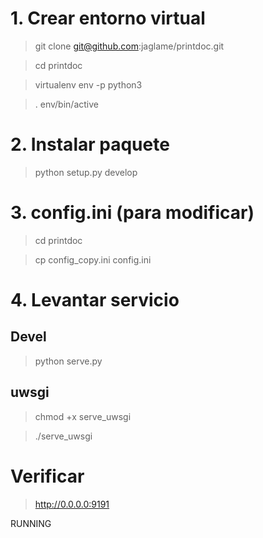 # 1. Crear entorno virtual

>git clone git@github.com:jaglame/printdoc.git

>cd printdoc

>virtualenv env -p python3

>. env/bin/active

# 2. Instalar paquete
>python setup.py develop

# 3. config.ini (para modificar)
> cd printdoc

> cp config_copy.ini config.ini

# 4. Levantar servicio
## Devel

> python serve.py

## uwsgi

>chmod +x serve_uwsgi

>./serve_uwsgi

# Verificar
>http://0.0.0.0:9191

RUNNING
